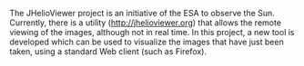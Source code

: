 The JHelioViewer project is an initiative of the ESA to observe the
Sun. Currently, there is a utility (http://jhelioviewer.org) that
allows the remote viewing of the images, although not in real time. In
this project, a new tool is developed which can be used to visualize
the images that have just been taken, using a standard Web client
(such as Firefox).